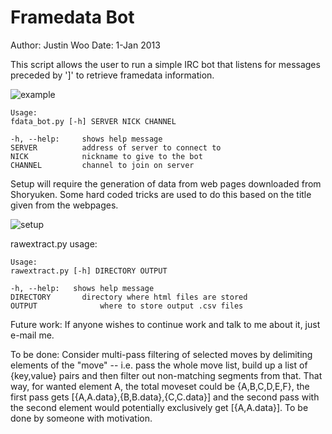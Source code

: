 Framedata Bot
=============

Author: Justin Woo
Date: 1-Jan 2013

This script allows the user to run a simple IRC bot that listens for messages preceded by ']' to retrieve framedata information.

![example](http://i.imgur.com/8miXF.png)

```
Usage:
fdata_bot.py [-h] SERVER NICK CHANNEL

-h, --help:     shows help message
SERVER          address of server to connect to
NICK            nickname to give to the bot
CHANNEL         channel to join on server
```

Setup will require the generation of data from web pages downloaded from Shoryuken. Some hard coded tricks are used to do this based on the title given from the webpages.

![setup](http://i.imgur.com/0Pmjs.png)


rawextract.py usage:
```
Usage:
rawextract.py [-h] DIRECTORY OUTPUT

-h, --help:   shows help message
DIRECTORY  		directory where html files are stored
OUTPUT  			where to store output .csv files
```

Future work:
If anyone wishes to continue work and talk to me about it, just e-mail me.

To be done:
Consider multi-pass filtering of selected moves by delimiting elements of the "move" -- i.e. pass the whole move list, build up a list of {key,value} pairs and then filter out non-matching segments from that. That way, for wanted element A, the total moveset could be {A,B,C,D,E,F}, the first pass gets [{A,A.data},{B,B.data},{C,C.data}] and the second pass with the second element would potentially exclusively get [{A,A.data}]. To be done by someone with motivation.
